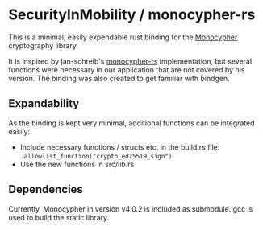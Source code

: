 # SecurityInMobility / monocypher-rs

This is a minimal, easily expendable rust binding for the [Monocypher](https://monocypher.org/) cryptography library.

It is inspired by jan-schreib's [monocypher-rs](https://github.com/jan-schreib/monocypher-rs) implementation, but several functions were necessary in our application that are not covered by his version.
The binding was also created to get familiar with bindgen.

## Expandability

As the binding is kept very minimal, additional functions can be integrated easily:

- Include necessary functions / structs etc. in the build.rs file: `.allowlist_function("crypto_ed25519_sign")`
- Use the new functions in src/lib.rs


## Dependencies

Currently, Monocypher in version v4.0.2 is included as submodule.
gcc is used to build the static library.
